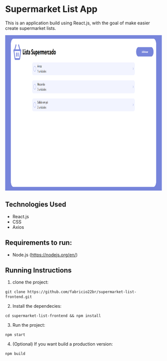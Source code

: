 # Supermarket List App

This is an application build using React.js, with the goal of make easier create supermarket lists.

<p>
<img height="500" src="https://github.com/fabricio22br/supermarket-list-frontend/blob/master/public/images/preview.png">
</p>

## Technologies Used

- React.js
- CSS
- Axios

## Requirements to run:

- Node.js (https://nodejs.org/en/)

## Running Instructions

1. clone the project:

```
git clone https://github.com/fabricio22br/supermarket-list-frontend.git

```

2. Install the dependecies:

```
cd supermarket-list-frontend && npm install

```

3. Run the project:

```
npm start

```

4. (Optional) If you want build a production version:

```
npm build

```
